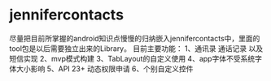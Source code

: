 # jennifercontacts
尽量把目前所掌握的android知识点慢慢的归纳嵌入jennifercontacts中，里面的tool包是以后需要独立出来的Library。
目前主要功能：
1、通讯录 通话记录 以及短信实现
2、mvp模式构建
3、TabLayout的自定义使用
4、app字体不受系统字体大小影响
5、API 23+ 动态权限申请
6、个别自定义控件

